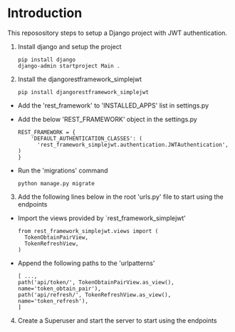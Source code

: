 # Introduction

This reposository steps to setup a Django project with JWT authentication.

1.  Install django and setup the project

        pip install django
        django-admin startproject Main .

2.  Install the djangorestframework_simplejwt

        pip install djangorestframework_simplejwt

- Add the 'rest_framework' to 'INSTALLED_APPS' list in settings.py
- Add the below 'REST_FRAMEWORK' object in the settings.py

      REST_FRAMEWORK = {
          'DEFAULT_AUTHENTICATION_CLASSES': (
            'rest_framework_simplejwt.authentication.JWTAuthentication',
      )
      }

- Run the 'migrations' command

      python manage.py migrate

3.  Add the following lines below in the root 'urls.py' file to start using the endpoints

- Import the views provided by `rest_framework_simplejwt'

      from rest_framework_simplejwt.views import (
        TokenObtainPairView,
        TokenRefreshView,
      )

- Append the following paths to the 'urlpatterns'

      [ ...,
      path('api/token/', TokenObtainPairView.as_view(), name='token_obtain_pair'),
      path('api/refresh/', TokenRefreshView.as_view(), name='token_refresh'),
      ]

4. Create a Superuser and start the server to start using the endpoints
